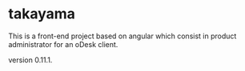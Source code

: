 # takayama

This is a front-end project based on angular which consist in product administrator for an oDesk client.

version 0.11.1.
